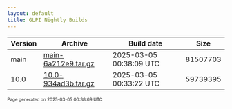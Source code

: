 ```yaml
---
layout: default
title: GLPI Nightly Builds
---
```


Version|Archive|Build date|Size
---|---|---|---
main|[main-6a212e9.tar.gz](main-6a212e9.tar.gz)|2025-03-05 00:38:09 UTC|81507703
10.0|[10.0-934ad3b.tar.gz](10.0-934ad3b.tar.gz)|2025-03-05 00:33:22 UTC|59739395

<font size="1">Page generated on 2025-03-05 00:38:09 UTC</font>
